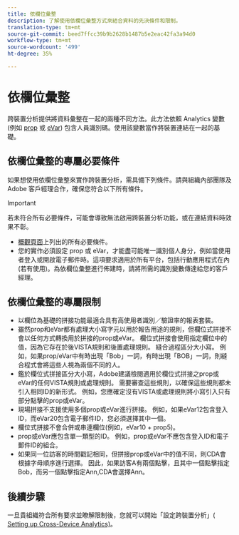 ```yaml
---
title: 依欄位彙整
description: 了解使用依欄位彙整方式來結合資料的先決條件和限制。
translation-type: tm+mt
source-git-commit: beed7ffcc39b9b2628b1487b5e2eac42fa3a94d0
workflow-type: tm+mt
source-wordcount: '499'
ht-degree: 35%

---
```



# 依欄位彙整

跨裝置分析提供將資料彙整在一起的兩種不同方法。此方法依賴 Analytics 變數 (例如 [prop](/help/implement/vars/page-vars/prop.md) 或 [eVar](/help/implement/vars/page-vars/evar.md)) 包含人員識別碼。使用該變數當作將裝置連結在一起的基礎。

## 依欄位彙整的專屬必要條件

如果想使用依欄位彙整來實作跨裝置分析，需具備下列條件。請與組織內部團隊及 Adobe 客戶經理合作，確保您符合以下所有條件。

>[!IMPORTANT]
>
>若未符合所有必要條件，可能會導致無法啟用跨裝置分析功能，或在連結資料時效果不彰。

* [概觀頁面](overview.md)上列出的所有必要條件。
* 您的實作必須設定 prop 或 eVar，才能盡可能唯一識別個人身分，例如當使用者登入或開啟電子郵件時。這項要求適用於所有平台，包括行動應用程式在內 (若有使用)。為依欄位彙整進行佈建時，請將所需的識別變數傳達給您的客戶經理。

## 依欄位彙整的專屬限制

* 以欄位為基礎的拼接功能最適合具有高使用者識別／驗證率的報表套裝。
* 雖然prop和eVar都有處理大小寫字元以用於報告用途的規則，但欄位式拼接不會以任何方式轉換用於拼接的prop或eVar。 欄位式拼接會使用指定欄位中的值，因為它存在於後VISTA規則和後置處理規則。 縫合過程區分大小寫。 例如，如果prop/eVar中有時出現「Bob」一詞，有時出現「BOB」一詞，則縫合程式會將這些人視為兩個不同的人。
* 鑑於欄位式拼接區分大小寫，Adobe建議檢閱適用於欄位式拼接之prop或eVar的任何VISTA規則或處理規則。 需要審查這些規則，以確保這些規則都未引入相同ID的新形式。 例如，您應確定沒有VISTA或處理規則將小寫引入只有部分點擊的prop或eVar。
* 現場拼接不支援使用多個prop或eVar進行拼接。 例如，如果eVar12包含登入ID，而eVar20包含電子郵件ID，您必須選擇其中一個。
* 欄位式拼接不會合併或串連欄位(例如，eVar10 + prop5)。
* prop或eVar應包含單一類型的ID。 例如，prop或eVar不應包含登入ID和電子郵件ID的組合。
* 如果同一位訪客的時間戳記相同，但拼接prop或eVar中的值不同，則CDA會根據字母順序進行選擇。 因此，如果訪客A有兩個點擊，且其中一個點擊指定Bob，而另一個點擊指定Ann,CDA會選擇Ann。


## 後續步驟

一旦貴組織符合所有要求並瞭解限制後，您就可以開始「設定跨裝置分析」([ Setting up Cross-Device Analytics)](setup.md)。
